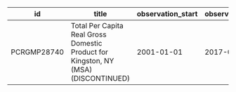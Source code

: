 | id          | title                                                                              | observation_start   | observation_end   |
|-------------|------------------------------------------------------------------------------------|---------------------|-------------------|
| PCRGMP28740 | Total Per Capita Real Gross Domestic Product for Kingston, NY (MSA) (DISCONTINUED) | 2001-01-01          | 2017-01-01        |